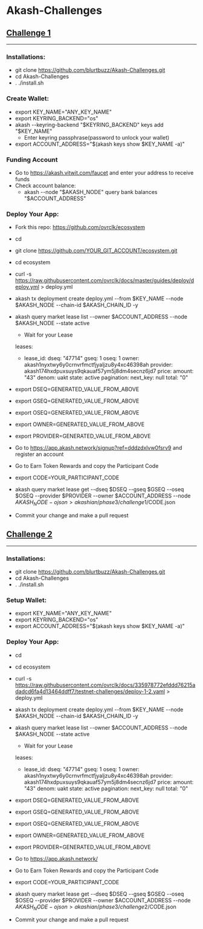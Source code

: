 # Akash-Challenges

## [Challenge 1](https://docs.akash.network/v/master/testnet-challenges/testnet-challenges/guided-deployments#challenge-1-week-1) 
---

### Installations:
* git clone https://github.com/blurtbuzz/Akash-Challenges.git
* cd Akash-Challenges
* . ./install.sh

### Create Wallet:

- export KEY_NAME="ANY_KEY_NAME"
- export KEYRING_BACKEND="os"
- akash --keyring-backend "$KEYRING_BACKEND" keys add "$KEY_NAME"
    - Enter keyring passphrase(password to unlock your wallet)
- export ACCOUNT_ADDRESS="$(akash keys show $KEY_NAME -a)"

### Funding Account

- Go to https://akash.vitwit.com/faucet and enter your address to receive funds
- Check account balance:
    - akash --node "$AKASH_NODE" query bank balances "$ACCOUNT_ADDRESS"

### Deploy Your App:

- Fork this repo: https://github.com/ovrclk/ecosystem
- cd
- git clone https://github.com/YOUR_GIT_ACCOUNT/ecosystem.git
- cd ecosystem
- curl -s https://raw.githubusercontent.com/ovrclk/docs/master/guides/deploy/deploy.yml > deploy.yml
- akash tx deployment create deploy.yml --from $KEY_NAME --node $AKASH_NODE --chain-id $AKASH_CHAIN_ID -y
- akash query market lease list --owner $ACCOUNT_ADDRESS --node $AKASH_NODE --state active
    - Wait for your Lease

    leases:
    - lease_id:
        dseq: "47714"
        gseq: 1
        oseq: 1
        owner: akash1nyxtwy6y0crnvrfmctfjyaljzu8y4xc46398ah
        provider: akash174hxdpuxsuys9qkauaf57ym5j8dm4secnz6jd7
      price:
        amount: "43"
        denom: uakt
      state: active
    pagination:
      next_key: null
      total: "0"

- export DSEQ=GENERATED_VALUE_FROM_ABOVE
- export GSEQ=GENERATED_VALUE_FROM_ABOVE
- export OSEQ=GENERATED_VALUE_FROM_ABOVE
- export OWNER=GENERATED_VALUE_FROM_ABOVE
- export PROVIDER=GENERATED_VALUE_FROM_ABOVE
- Go to https://app.akash.network/signup?ref=dddzdxlvw0fsrv9 and register an account
- Go to Earn Token Rewards and copy the Participant Code
- export CODE=YOUR_PARTICIPANT_CODE
- akash query market lease get --dseq $DSEQ --gseq $GSEQ --oseq $OSEQ --provider $PROVIDER --owner $ACCOUNT_ADDRESS --node $AKASH_NODE -o json > akashian/phase3/challenge1/$CODE.json
- Commit your change and make a pull request

## [Challenge 2](https://docs.akash.network/v/master/testnet-challenges/testnet-challenges/guided-deployments#challenge-2-week-1) 
---

### Installations:
* git clone https://github.com/blurtbuzz/Akash-Challenges.git
* cd Akash-Challenges
* . ./install.sh

### Setup Wallet:

- export KEY_NAME="ANY_KEY_NAME"
- export KEYRING_BACKEND="os"
- export ACCOUNT_ADDRESS="$(akash keys show $KEY_NAME -a)"


### Deploy Your App:
- cd
- cd ecosystem
- curl -s https://raw.githubusercontent.com/ovrclk/docs/335978772efddd76215adadcd6fa4d13464ddff7/testnet-challenges/deploy-1-2.yaml > deploy.yml
- akash tx deployment create deploy.yml --from $KEY_NAME --node $AKASH_NODE --chain-id $AKASH_CHAIN_ID -y
- akash query market lease list --owner $ACCOUNT_ADDRESS --node $AKASH_NODE --state active
    - Wait for your Lease

    leases:
    - lease_id:
        dseq: "47714"
        gseq: 1
        oseq: 1
        owner: akash1nyxtwy6y0crnvrfmctfjyaljzu8y4xc46398ah
        provider: akash174hxdpuxsuys9qkauaf57ym5j8dm4secnz6jd7
      price:
        amount: "43"
        denom: uakt
      state: active
    pagination:
      next_key: null
      total: "0"

- export DSEQ=GENERATED_VALUE_FROM_ABOVE
- export GSEQ=GENERATED_VALUE_FROM_ABOVE
- export OSEQ=GENERATED_VALUE_FROM_ABOVE
- export OWNER=GENERATED_VALUE_FROM_ABOVE
- export PROVIDER=GENERATED_VALUE_FROM_ABOVE
- Go to https://app.akash.network/
- Go to Earn Token Rewards and copy the Participant Code
- export CODE=YOUR_PARTICIPANT_CODE
- akash query market lease get --dseq $DSEQ --gseq $GSEQ --oseq $OSEQ --provider $PROVIDER --owner $ACCOUNT_ADDRESS --node $AKASH_NODE -o json > akashian/phase3/challenge2/$CODE.json
- Commit your change and make a pull request

